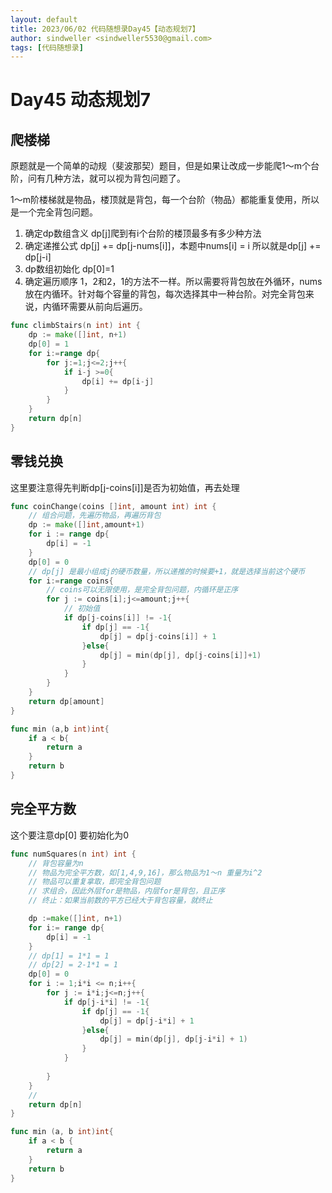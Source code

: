 ```yaml
---
layout: default
title: 2023/06/02 代码随想录Day45【动态规划7】
author: sindweller <sindweller5530@gmail.com>
tags: [代码随想录]
---
```


# Day45 动态规划7

## 爬楼梯

原题就是一个简单的动规（斐波那契）题目，但是如果让改成一步能爬1～m个台阶，问有几种方法，就可以视为背包问题了。

1～m阶楼梯就是物品，楼顶就是背包，每一个台阶（物品）都能重复使用，所以是一个完全背包问题。

1. 确定dp数组含义 dp[j]爬到有i个台阶的楼顶最多有多少种方法
2. 确定递推公式 dp[j] += dp[j-nums[i]]，本题中nums[i] = i 所以就是dp[j] += dp[j-i]
3. dp数组初始化 dp[0]=1
4. 确定遍历顺序 1，2和2，1的方法不一样。所以需要将背包放在外循环，nums放在内循环。针对每个容量的背包，每次选择其中一种台阶。对完全背包来说，内循环需要从前向后遍历。

```go
func climbStairs(n int) int {
    dp := make([]int, n+1)
    dp[0] = 1
    for i:=range dp{
        for j:=1;j<=2;j++{
            if i-j >=0{
                dp[i] += dp[i-j]
            }
        }
    }
    return dp[n]
}
```

## 零钱兑换

这里要注意得先判断dp[j-coins[i]]是否为初始值，再去处理

```go
func coinChange(coins []int, amount int) int {
    // 组合问题，先遍历物品，再遍历背包
    dp := make([]int,amount+1)
    for i := range dp{
        dp[i] = -1
    }
    dp[0] = 0
    // dp[j] 是最小组成j的硬币数量，所以递推的时候要+1，就是选择当前这个硬币
    for i:=range coins{
        // coins可以无限使用，是完全背包问题，内循环是正序
        for j := coins[i];j<=amount;j++{
            // 初始值
            if dp[j-coins[i]] != -1{
                if dp[j] == -1{
                    dp[j] = dp[j-coins[i]] + 1
                }else{
                    dp[j] = min(dp[j], dp[j-coins[i]]+1)
                }
            }
        }
    }
    return dp[amount]
}

func min (a,b int)int{
    if a < b{
        return a
    }
    return b
}
```

## 完全平方数

这个要注意dp[0] 要初始化为0

```go
func numSquares(n int) int {
    // 背包容量为n
    // 物品为完全平方数，如[1,4,9,16]，那么物品为1～n 重量为i^2
    // 物品可以重复拿取，即完全背包问题
    // 求组合，因此外层for是物品，内层for是背包，且正序
    // 终止：如果当前数的平方已经大于背包容量，就终止

    dp :=make([]int, n+1)
    for i:= range dp{
        dp[i] = -1
    }
    // dp[1] = 1*1 = 1
    // dp[2] = 2-1*1 = 1 
    dp[0] = 0
    for i := 1;i*i <= n;i++{
        for j := i*i;j<=n;j++{
            if dp[j-i*i] != -1{
                if dp[j] == -1{
                    dp[j] = dp[j-i*i] + 1
                }else{
                    dp[j] = min(dp[j], dp[j-i*i] + 1)
                }
            }
            
        }
    }
    // 
    return dp[n]
}

func min (a, b int)int{
    if a < b {
        return a
    }
    return b
}
```